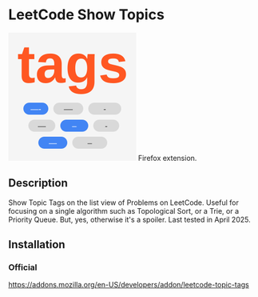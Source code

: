 # LeetCode Show Topics

![Logo](logo.svg)
Firefox extension.

## Description

Show Topic Tags on the list view of Problems on LeetCode. Useful for focusing on a single algorithm such as Topological Sort, or a Trie, or a Priority Queue. But, yes, otherwise it's a spoiler. Last tested in April 2025.

## Installation

### Official

<https://addons.mozilla.org/en-US/developers/addon/leetcode-topic-tags>
